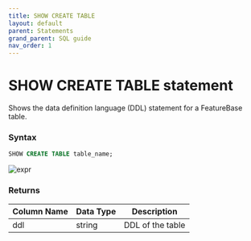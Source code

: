 ```yaml
---
title: SHOW CREATE TABLE
layout: default
parent: Statements
grand_parent: SQL guide
nav_order: 1
---
```


# SHOW CREATE TABLE statement

Shows the data definition language (DDL) statement for a FeatureBase table.

### Syntax

```sql
SHOW CREATE TABLE table_name;
```

![expr](/img/sql/show_create_table.svg)

### Returns

| **Column Name** | **Data Type** | **Description**   |
|-----------------|---------------|-------------------|
| ddl             | string        | DDL of the table  |
